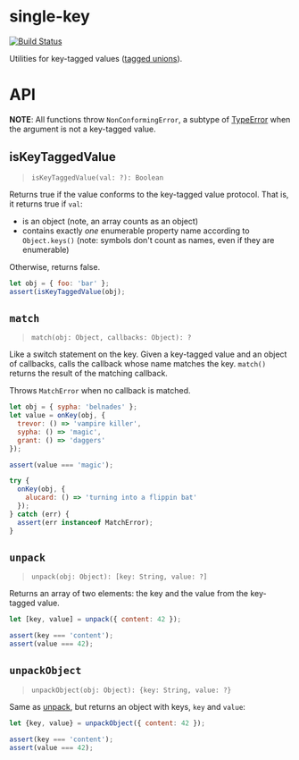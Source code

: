 # single-key

[![Build Status](https://travis-ci.org/eddieantonio/single-key.svg?branch=master)](https://travis-ci.org/eddieantonio/single-key)

Utilities for key-tagged values ([tagged unions][tu]).

[tu]: https://en.wikipedia.org/wiki/Tagged_union

# API

**NOTE**: All functions throw `NonConformingError`, a subtype of
[TypeError][] when the argument is not a key-tagged value.

[TypeError]: http://www.ecma-international.org/ecma-262/6.0/#sec-native-error-types-used-in-this-standard-typeerror

## isKeyTaggedValue

> `isKeyTaggedValue(val: ?): Boolean`

Returns true if the value conforms to the key-tagged value protocol.
That is, it returns true if `val`:

 * is an object (note, an array counts as an object)
 * contains exactly *one* enumerable property name according to
   `Object.keys()` (note: symbols don't count as names, even if they are
   enumerable)

Otherwise, returns false.

```javascript
let obj = { foo: 'bar' };
assert(isKeyTaggedValue(obj);
```

## `match`

> `match(obj: Object, callbacks: Object): ?`

Like a switch statement on the key. Given a key-tagged value and an
object of callbacks, calls the callback whose name matches the key.
`match()` returns the result of the matching callback.

Throws `MatchError` when no callback is matched.


```javascript
let obj = { sypha: 'belnades' };
let value = onKey(obj, {
  trevor: () => 'vampire killer',
  sypha: () => 'magic',
  grant: () => 'daggers'
});

assert(value === 'magic');

try {
  onKey(obj, {
    alucard: () => 'turning into a flippin bat'
  });
} catch (err) {
  assert(err instanceof MatchError);
}
```

## `unpack`

> `unpack(obj: Object): [key: String, value: ?]`

Returns an array of two elements: the key and the value from the
key-tagged value.

```javascript
let [key, value] = unpack({ content: 42 });

assert(key === 'content');
assert(value === 42);
```


## `unpackObject`

> `unpackObject(obj: Object): {key: String, value: ?}`

Same as [unpack](#unpack), but returns an object with keys, `key` and
`value`:

```javascript
let {key, value} = unpackObject({ content: 42 });

assert(key === 'content');
assert(value === 42);
```

